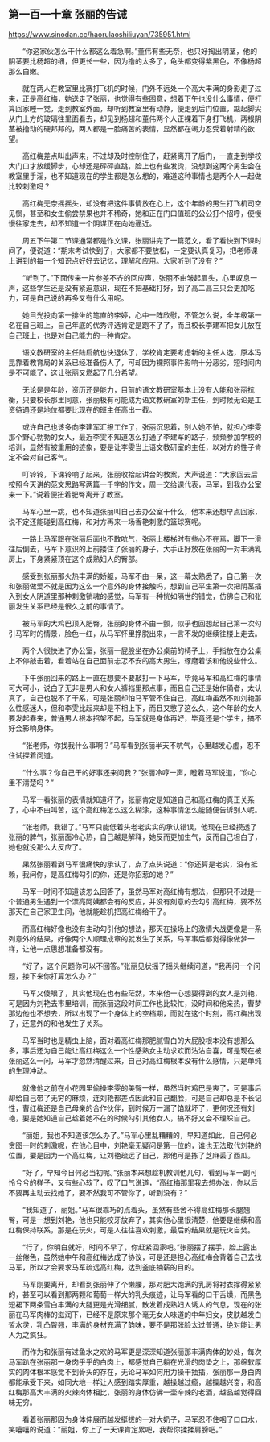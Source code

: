 ## 第一百一十章 张丽的告诫

https://www.sinodan.cc/haorulaoshiliuyan/735951.html

　　“你这家伙怎么干什么都这么着急啊。”董伟有些无奈，也只好掏出阴茎，他的阴茎要比杨超的细，但更长一些，因为撸的太多了，龟头都变得紫黑色，不像杨超那么白嫩。

　　就在两人在教室里比赛打飞机的时候，门外不远处一个高大丰满的身影走了过来，正是高红梅，她送走了张丽，也觉得有些困意，想着下午也没什么事情，便打算回家睡一觉，走到教室外面，却听到教室里有动静，便走到后门位置，踮起脚尖从门上方的玻璃往里面看去，却见到杨超和董伟两个人正裸着下身打飞机，两根阴茎被撸动的硬邦邦的，两人都是一脸痛苦的表情，显然都在竭力忍受着射精的欲望。

　　高红梅差点叫出声来，不过却及时控制住了，赶紧离开了后门，一直走到学校大门口才放缓脚步，心却还是砰砰直跳，脸上也有些发烫，没想到这两个男生会在教室里手淫，也不知道现在的学生都是怎么想的，难道这种事情也是两个人一起做比较刺激吗？

　　高红梅无奈摇摇头，却没有把这件事情放在心上，这个年龄的男生打飞机司空见惯，甚至和女生偷尝禁果也并不稀奇，她和正在门口值班的公公打个招呼，便慢慢往家走去，却不知道一个阴谋正在向她逼近。

　　周五下午第二节课通常都是作文课，张丽讲完了一篇范文，看了看快到下课时间了，便说道：“期末考试快到了，大家都不要放松，一定要认真复习，把老师课上讲到的每一个知识点好好去记忆，理解和应用。大家听到了没有？”

　　“听到了。”下面传来一片参差不齐的回应声，张丽不由皱起眉头，心里叹息一声，这些学生还是没有紧迫意识，现在不把基础打好，到了高二高三只会更加吃力，可是自己说的再多又有什么用呢。

　　她目光投向第一排坐的笔直的李婷，心中一阵欣慰，不管怎么说，全年级第一名在自己班上，自己年底的优秀评选肯定是跑不了了，而且校长李建军把女儿放在自己班上，也是对自己能力的一种肯定。

　　语文教研室的主任陆启航也快退休了，学校肯定要考虑新的主任人选，原本冯昆靠着教育局的关系已经准备伤人了，可却因为裸照事件影响十分恶劣，短时间内是不可能了，这让张丽又燃起了几分希望。

　　无论是是年龄，资历还是能力，目前的语文教研室基本上没有人能和张丽抗衡，只要校长那里同意，张丽极有可能成为语文教研室的新主任，到时候无论是工资待遇还是地位都要比现在的班主任高出一截。

　　或许自己也该多向李建军汇报工作了，张丽沉思着，别人她不怕，就担心李雯那个野心勃勃的女人，最近李雯不知道怎么打通了李建军的路子，频频参加学校的培训，显然有被重用的迹象，要是让李雯当上语文教研室的主任，以对方的性子肯定不会对自己客气。

　　叮铃铃，下课铃响了起来，张丽收拾起讲台的教案，大声说道：“大家回去后按照今天讲的范文思路写两篇一千字的作文，周一交给课代表，马军，到我办公室来一下。”说着便扭着肥臀离开了教室。

　　马军心里一跳，也不知道张丽叫自己去办公室干什么，他本来还想早点回家，说不定还能碰到高红梅，和对方再来一场香艳刺激的篮球赛呢。

　　一路上马军跟在张丽后面也不敢吭气，张丽上楼梯时有些心不在焉，脚下一滑往后倒去，马军下意识的上前搂住了张丽的身子，大手正好放在张丽的一对丰满乳房上，下身紧紧顶在这个成熟妇人的臀部。

　　感受到张丽那火热丰满的娇躯，马军不由一呆，这一幕太熟悉了，自己第一次和张丽做爱不就是因为这么一个意外的身体接触吗，想到自己平生第一次把阴茎插入到女人阴道里那种刺激销魂的感觉，马军有一种恍如隔世的错觉，仿佛自己和张丽发生关系已经是很久之前的事情了。

　　被马军的大鸡巴顶入肥臀，张丽的身体不由一颤，似乎也回想起自己第一次勾引马军时的情景，脸色一红，从马军怀里挣脱出来，一言不发的继续往楼上走去。

　　两个人很快进了办公室，张丽一屁股坐在办公桌前的椅子上，手指放在办公桌上不停敲击着，看着站在自己面前忐忑不安的高大男生，琢磨着该和他说些什么。

　　下午张丽回来的路上一直在想要不要敲打一下马军，毕竟马军和高红梅的事情可大可小，说白了无非是男人和女人裤裆里那点事，而且自己还是始作俑者，太认真了，自己也脱不了干系，可是张丽却怕马军管不住自己，高红梅虽然不如刘艳那么性感迷人，但和李雯比起来却是不相上下，而且又憋了这么久，这个年龄的女人要发起春来，普通男人根本招架不起，马军就是身体再好，毕竟还是个学生，搞不好会影响身体。

　　“张老师，你找我什么事啊？”马军看到张丽半天不吭气，心里越发心虚，忍不住试探着问道。

　　“什么事？你自己干的好事还来问我？”张丽冷哼一声，瞪着马军说道，“你心里不清楚吗？”

　　马军一看张丽的表情就知道坏了，张丽肯定是知道自己和高红梅的真正关系了，心中不由叫苦，这个高红梅怎么这么糊涂，这种事情怎么能随便告诉别人呢。

　　“张老师，我错了。”马军只能低着头老老实实的承认错误，他现在已经摸透了张丽的脾气，张丽面冷心热，自己越是解释，她反而更加生气，反而自己坦白了，她也就没那么大反应了。

　　果然张丽看到马军很痛快的承认了，点了点头说道：“你还算是老实，没有抵赖，我问你，是高红梅勾引的你，还是你招惹的她？”

　　马军一时间不知道该怎么回答了，虽然马军对高红梅有想法，但那只不过是一个普通男生遇到一个漂亮阿姨都会有的反应，并没有刻意的去勾引高红梅，要不然那天在自己家卫生间，他就能趁机把高红梅给干了。

　　而高红梅好像也没有主动勾引他的想法，那天在操场上的激情大战更像是一系列意外的结果，好像两个人顺理成章的就发生了关系，马军事后都觉得像做梦一样，让他一点思想准备都没有。

　　“好了，这个问题你可以不回答。”张丽见状摇了摇头继续问道，“我再问一个问题，接下来你打算怎么办？”

　　马军又傻眼了，其实他现在也有些茫然，本来他一心想要得到的女人是刘艳，可是因为刘艳去市里培训，而张丽这段时间工作也比较忙，没时间和他亲热，曹梦那边他也不想去，所以出现了一个身体上的空档期，而就在这个时刻，高红梅出现了，还意外的和他发生了关系。

　　马军当时也是精虫上脑，面对着高红梅那肥腻雪白的大屁股根本没有想那么多，事后还为自己能让高红梅这么一个性感熟女主动求欢而沾沾自喜，可是现在被张丽这么一问，马军才忽然清醒过来，自己对高红梅根本没有什么感情，只是单纯的生理冲动。

　　就像他之前在小花园里偷操李雯的美臀一样，虽然当时鸡巴是爽了，可是事后却给自己带了无穷的麻烦，连刘艳都差点因此和自己翻脸，可是自己却总是不长记性，曹红梅还是自己母亲的合作伙伴，到时候万一漏了馅就坏了，更何况还有刘艳，要是她知道自己趁着她不在的时候勾引其他女人，搞不好又会不理睬自己。

　　“丽姐，我也不知道该怎么办了。”马军心里乱糟糟的，早知道如此，自己何必贪图一时的刺激呢，在他心目中，刘艳毫无疑问是第一位的，谁也无法取代刘艳的位置，要是因为一个高红梅，让刘艳疏远了自己，那他可是拣了芝麻丢了西瓜。

　　“好了，早知今日何必当初呢。”张丽本来想趁机教训他几句，看到马军一副可怜兮兮的样子，又有些心软了，叹了口气说道，“高红梅那里我去想办法，你以后不要再主动去找她了，要不然我可不管你了，听到没有？”

　　“我知道了，丽姐。”马军很乖巧的点着头，虽然有些舍不得高红梅那长腿翘臀，可是一想到刘艳，他也只能咬牙放弃了，其实他心里很清楚，他要是继续和高红梅保持联系，那是在玩火，可是人往往喜欢刺激，最后的结果就是玩火自焚。

　　“行了，你明白就好，时间不早了，你赶紧回家吧。”张丽摆了摆手，脸上露出一丝倦色，虽然她中午和高红梅达成了协议，可是还是担心高红梅会背着自己去找马军，所以才会要求马军疏远高红梅，达到釜底抽薪的目的。

　　马军刚要离开，却看到张丽伸了个懒腰，那对肥大饱满的乳房将衬衣撑得紧紧的，甚至可以看到那两颗和葡萄一样大的乳头痕迹，让马军看的口干舌燥，而黑色短裙下两条雪白丰满的大腿更是光滑细腻，散发着成熟妇人诱人的气息，现在的张丽在马军肉棒的滋润下，已经不是原来那个毫无女人味道的中年妇女，皮肤越发白皙水灵，乳凸臀翘，丰满的身材充满了韵味，要不是那张脸太过普通，绝对能让男人为之疯狂。

　　而作为和张丽有过鱼水之欢的马军更是深深知道张丽那丰满肉体的妙处，每次马军趴在张丽那一身肉乎乎的白肉上，都感觉自己躺在光滑的肉垫之上，那绵软厚实的肉体根本感觉不到骨头的存在，无论马军如何用力操干抽插，张丽那一身白肉都能承受下来，如同大地一样让人感到踏实厚重，越操越过瘾，越操越兴奋，和高红梅那高大丰满的火辣肉体相比，张丽的身体仿佛一壶辛辣的老酒，越品越觉得回味无穷。

　　看着张丽那因为身体伸展而越发挺拔的一对大奶子，马军忍不住咽了口口水，笑嘻嘻的说道：“丽姐，你上了一天课肯定累吧，我帮你揉揉肩膀吧。”

